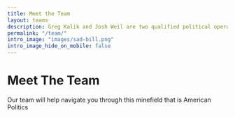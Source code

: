 ```yaml
---
title: Meet the Team
layout: teams
description: Greg Kalik and Josh Weil are two qualified political operators with many decades of experience working on Capitol Hill between them
permalink: "/team/"
intro_image: "images/sad-bill.png"
intro_image_hide_on_mobile: false
---
```


# Meet The Team

Our team will help navigate you through this minefield that is American Politics